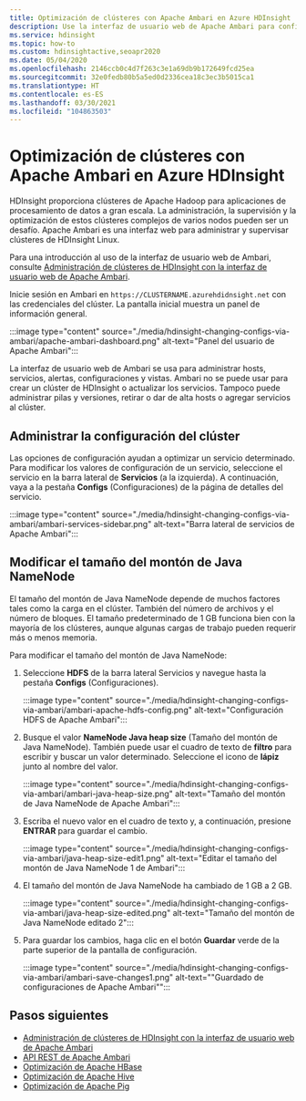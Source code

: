 ```yaml
---
title: Optimización de clústeres con Apache Ambari en Azure HDInsight
description: Use la interfaz de usuario web de Apache Ambari para configurar y optimizar clústeres de Azure HDInsight.
ms.service: hdinsight
ms.topic: how-to
ms.custom: hdinsightactive,seoapr2020
ms.date: 05/04/2020
ms.openlocfilehash: 2146ccb0c4d7f263c3e1a69db9b172649fcd25ea
ms.sourcegitcommit: 32e0fedb80b5a5ed0d2336cea18c3ec3b5015ca1
ms.translationtype: HT
ms.contentlocale: es-ES
ms.lasthandoff: 03/30/2021
ms.locfileid: "104863503"
---
```

# <a name="optimize-clusters-with-apache-ambari-in-azure-hdinsight"></a>Optimización de clústeres con Apache Ambari en Azure HDInsight

HDInsight proporciona clústeres de Apache Hadoop para aplicaciones de procesamiento de datos a gran escala. La administración, la supervisión y la optimización de estos clústeres complejos de varios nodos pueden ser un desafío. Apache Ambari es una interfaz web para administrar y supervisar clústeres de HDInsight Linux.

Para una introducción al uso de la interfaz de usuario web de Ambari, consulte [Administración de clústeres de HDInsight con la interfaz de usuario web de Apache Ambari](hdinsight-hadoop-manage-ambari.md).

Inicie sesión en Ambari en `https://CLUSTERNAME.azurehdidnsight.net` con las credenciales del clúster. La pantalla inicial muestra un panel de información general.

:::image type="content" source="./media/hdinsight-changing-configs-via-ambari/apache-ambari-dashboard.png" alt-text="Panel del usuario de Apache Ambari":::

La interfaz de usuario web de Ambari se usa para administrar hosts, servicios, alertas, configuraciones y vistas. Ambari no se puede usar para crear un clúster de HDInsight o actualizar los servicios. Tampoco puede administrar pilas y versiones, retirar o dar de alta hosts o agregar servicios al clúster.

## <a name="manage-your-clusters-configuration"></a>Administrar la configuración del clúster

Las opciones de configuración ayudan a optimizar un servicio determinado. Para modificar los valores de configuración de un servicio, seleccione el servicio en la barra lateral de **Servicios** (a la izquierda). A continuación, vaya a la pestaña **Configs** (Configuraciones) de la página de detalles del servicio.

:::image type="content" source="./media/hdinsight-changing-configs-via-ambari/ambari-services-sidebar.png" alt-text="Barra lateral de servicios de Apache Ambari":::

## <a name="modify-namenode-java-heap-size"></a>Modificar el tamaño del montón de Java NameNode

El tamaño del montón de Java NameNode depende de muchos factores tales como la carga en el clúster. También del número de archivos y el número de bloques. El tamaño predeterminado de 1 GB funciona bien con la mayoría de los clústeres, aunque algunas cargas de trabajo pueden requerir más o menos memoria.

Para modificar el tamaño del montón de Java NameNode:

1. Seleccione **HDFS** de la barra lateral Servicios y navegue hasta la pestaña **Configs** (Configuraciones).

    :::image type="content" source="./media/hdinsight-changing-configs-via-ambari/ambari-apache-hdfs-config.png" alt-text="Configuración HDFS de Apache Ambari":::

1. Busque el valor **NameNode Java heap size** (Tamaño del montón de Java NameNode). También puede usar el cuadro de texto de **filtro** para escribir y buscar un valor determinado. Seleccione el icono de **lápiz** junto al nombre del valor.

    :::image type="content" source="./media/hdinsight-changing-configs-via-ambari/ambari-java-heap-size.png" alt-text="Tamaño del montón de Java NameNode de Apache Ambari":::

1. Escriba el nuevo valor en el cuadro de texto y, a continuación, presione **ENTRAR** para guardar el cambio.

    :::image type="content" source="./media/hdinsight-changing-configs-via-ambari/java-heap-size-edit1.png" alt-text="Editar el tamaño del montón de Java NameNode 1 de Ambari":::

1. El tamaño del montón de Java NameNode ha cambiado de 1 GB a 2 GB.

    :::image type="content" source="./media/hdinsight-changing-configs-via-ambari/java-heap-size-edited.png" alt-text="Tamaño del montón de Java NameNode editado 2":::

1. Para guardar los cambios, haga clic en el botón **Guardar** verde de la parte superior de la pantalla de configuración.

    :::image type="content" source="./media/hdinsight-changing-configs-via-ambari/ambari-save-changes1.png" alt-text="&quot;Guardado de configuraciones de Apache Ambari&quot;":::

## <a name="next-steps"></a>Pasos siguientes

* [Administración de clústeres de HDInsight con la interfaz de usuario web de Apache Ambari](hdinsight-hadoop-manage-ambari.md)
* [API REST de Apache Ambari](hdinsight-hadoop-manage-ambari-rest-api.md)
* [Optimización de Apache HBase](./optimize-hbase-ambari.md)
* [Optimización de Apache Hive](./optimize-hive-ambari.md)
* [Optimización de Apache Pig](./optimize-pig-ambari.md)
